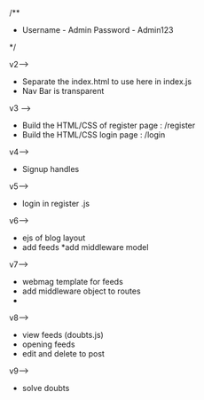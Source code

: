 /**
 * Username - Admin
  Password  - Admin123 

 */



v2-->

* Separate the index.html to use here in  index.js
* Nav Bar is transparent


v3 -->

* Build the HTML/CSS of register page  : /register
* Build the HTML/CSS login page : /login


v4-->
* Signup handles

v5-->
* login in register .js

v6-->
* ejs of blog layout
* add feeds 
*add middleware model


v7-->
* webmag template for feeds
* add middleware object to routes
* 

v8--> 

* view feeds (doubts.js)
* opening feeds
* edit and delete to post


v9-->
* solve doubts